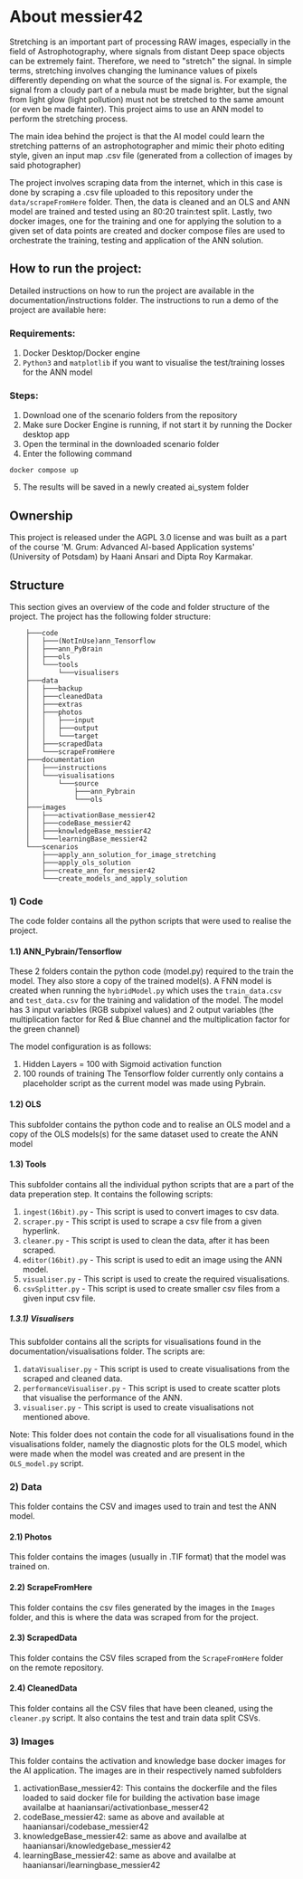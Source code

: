# About messier42
Stretching is an important part of processing RAW images, especially in the field of Astrophotography, where signals from distant Deep space objects can be extremely faint. Therefore, we need to "stretch" the signal. In simple terms, stretching involves changing the luminance values of pixels differently depending on what the source of the signal is. For example, the signal from a cloudy part of a nebula must be made brighter, but the signal from light glow (light pollution) must not be stretched to the same amount (or even be made fainter). This project aims to use an ANN model to perform the stretching process.

The main idea behind the project is that the AI model could learn the stretching patterns of an astrophotographer and mimic their photo editing style, given an input map .csv file (generated from a collection of images by said photographer) 

The project involves scraping data from the internet, which in this case is done by scraping a .csv file uploaded to this repository under the `data/scrapeFromHere` folder. Then, the data is cleaned and an OLS and ANN model are trained and tested using an 80:20 train:test split. Lastly, two docker images, one for the training and one for applying the solution to a given set of data points are created and docker compose files are used to orchestrate the training, testing and application of the ANN solution. 

## How to run the project:
Detailed instructions on how to run the project are available in the documentation/instructions folder. The instructions to run a demo of the project are available here:

### Requirements:
1. Docker Desktop/Docker engine
2. `Python3` and `matplotlib` if you want to visualise the test/training losses for the ANN model

### Steps:
1. Download one of the scenario folders from the repository
2. Make sure Docker Engine is running, if not start it by running the Docker desktop app
3. Open the terminal in the downloaded scenario folder
4. Enter the following command 
```
docker compose up
```        
5. The results will be saved in a newly created ai_system folder

## Ownership
This project is released under the AGPL 3.0 license and was built as a part of the course 'M. Grum: Advanced AI-based Application systems' (University of Potsdam) by Haani Ansari and Dipta Roy Karmakar.

## Structure
This section gives an overview of the code and folder structure of the project.
The project has the following folder structure:

        ├───code
        │   ├───(NotInUse)ann_Tensorflow
        │   ├───ann_PyBrain
        │   ├───ols
        │   └───tools
        │       └───visualisers
        ├───data
        │   ├───backup
        │   ├───cleanedData
        │   ├───extras
        │   ├───photos
        │   │   ├───input
        │   │   ├───output
        │   │   └───target
        │   ├───scrapedData
        │   └───scrapeFromHere
        ├───documentation
        │   ├───instructions
        │   └───visualisations
        │       └───source
        │           ├───ann_Pybrain
        │           └───ols
        ├───images
        │   ├───activationBase_messier42
        │   ├───codeBase_messier42
        │   ├───knowledgeBase_messier42
        │   └───learningBase_messier42
        └───scenarios
            ├───apply_ann_solution_for_image_stretching
            ├───apply_ols_solution
            ├───create_ann_for_messier42
            └───create_models_and_apply_solution

### 1) Code
The code folder contains all the python scripts that were used to realise the project. 

#### 1.1) ANN_Pybrain/Tensorflow
These 2 folders contain the python code (model.py) required to the train the model. They also store a copy of the trained model(s).
A FNN model is created when running the `hybridModel.py` which uses the `train_data.csv` and `test_data.csv` for the training and validation of the model. The model has 3 input variables (RGB subpixel values) and 2 output variables (the multiplication factor for Red & Blue channel and the multiplication factor for the green channel)

The model configuration is as follows: 
1. Hidden Layers = 100 with Sigmoid activation function
2. 100 rounds of training
The Tensorflow folder currently only contains a placeholder script as the current model was made using Pybrain.

#### 1.2) OLS
This subfolder contains the python code and to realise an OLS model and a copy of the OLS models(s) for the same dataset used to create the ANN model

#### 1.3) Tools
This subfolder contains all the individual python scripts that are a part of the data preperation step. It contains the following scripts:
1. `ingest(16bit).py` - This script is used to convert images to csv data. 
2. `scraper.py` - This script is used to scrape a csv file from a given hyperlink.
3. `cleaner.py` - This script is used to clean the data, after it has been scraped.
4. `editor(16bit).py` - This script is used to edit an image using the ANN model.
5. `visualiser.py` - This script is used to create the required visualisations.
6. `csvSplitter.py` - This script is used to create smaller csv files from a given input csv file.

##### 1.3.1) Visualisers
This subfolder contains all the scripts for visualisations found in the documentation/visualisations folder. The scripts are:
1. `dataVisualiser.py` - This script is used to create visualisations from the scraped and cleaned data.
2. `performanceVisualiser.py` - This script is used to create scatter plots that visualise the performance of the ANN.
3. `visualiser.py` - This script is used to create visualisations not mentioned above.

Note: This folder does not contain the code for all visualisations found in the visualisations folder, namely the diagnostic plots for the OLS model, which were made when the model was created and are present in the `OLS_model.py` script.

### 2) Data
This folder contains the CSV and images used to train and test the ANN model.

#### 2.1) Photos
This folder contains the images (usually in .TIF format) that the model was trained on.

#### 2.2) ScrapeFromHere
This folder contains the csv files generated by the images in the `Images` folder, and this is where the data was scraped from for the project.

#### 2.3) ScrapedData
This folder contains the CSV files scraped from the `ScrapeFromHere` folder on the remote repository.

#### 2.4) CleanedData
This folder contains all the CSV files that have been cleaned, using the `cleaner.py` script. It also contains the test and train data split CSVs.

### 3) Images
This folder contains the activation and knowledge base docker images for the AI application. The images are in their respectively named subfolders

1. activationBase_messier42: This contains the dockerfile and the files loaded to said docker file for building the activation base image availalbe at haaniansari/activationbase_messer42
2. codeBase_messier42: same as above and available at haaniansari/codebase_messier42
3. knowledgeBase_messier42: same as above and availalbe at haaniansari/knowledgebase_messier42
4. learningBase_messier42: same as above and availalbe at haaniansari/learningbase_messier42




